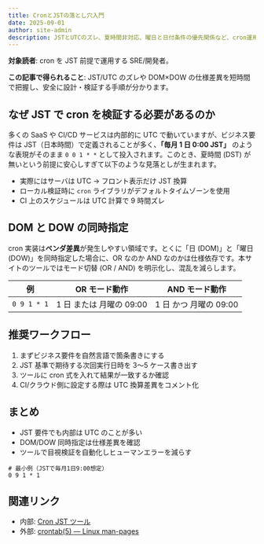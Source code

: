 ```yaml
---
title: CronとJSTの落とし穴入門
date: 2025-09-01
author: site-admin
description: JSTとUTCのズレ、夏時間非対応、曜日と日付条件の優先関係など、cron運用で詰まりやすい要点を最速で把握するための入門ガイド。設計と検証のコツも簡潔に整理します。
---
```


**対象読者**: cron を JST 前提で運用する SRE/開発者。

**この記事で得られること**: JST/UTC のズレや DOM×DOW の仕様差異を短時間で把握し、安全に設計・検証する手順が分かります。

## なぜ JST で cron を検証する必要があるのか

多くの SaaS や CI/CD サービスは内部的に UTC で動いていますが、ビジネス要件は JST（日本時間）で定義されることが多く、**「毎月 1 日 0:00 JST」** のような表現がそのまま `0 0 1 * *` として投入されます。このとき、夏時間 (DST) が無いという前提に安心しすぎて以下のような見落としが生まれます。

- 実際にはサーバは UTC → フロント表示だけ JST 換算
- ローカル検証時に `cron` ライブラリがデフォルトタイムゾーンを使用
- CI 上のスケジュールは UTC 計算で 9 時間ズレ

## DOM と DOW の同時指定

cron 実装は**ベンダ差異**が発生しやすい領域です。とくに「日 (DOM)」と「曜日 (DOW)」を同時指定した場合に、OR なのか AND なのかは仕様依存です。本サイトのツールではモード切替 (OR / AND) を明示化し、混乱を減らします。

| 例          | OR モード動作            | AND モード動作         |
| ----------- | ------------------------ | ---------------------- |
| `0 9 1 * 1` | 1 日 または 月曜の 09:00 | 1 日 かつ 月曜の 09:00 |

## 推奨ワークフロー

1. まずビジネス要件を自然言語で箇条書きにする
2. JST 基準で期待する次回実行日時を 3〜5 ケース書き出す
3. ツールに cron 式を入れて結果が一致するか確認
4. CI/クラウド側に設定する際は UTC 換算差異をコメント化

## まとめ

- JST 要件でも内部は UTC のことが多い
- DOM/DOW 同時指定は仕様差異を確認
- ツールで目視検証を自動化しヒューマンエラーを減らす

```text
# 最小例（JSTで毎月1日9:00想定）
0 9 1 * 1
```

## 関連リンク

- 内部: [Cron JST ツール](/tools/cron-jst)
- 外部: [crontab(5) — Linux man-pages](https://man7.org/linux/man-pages/man5/crontab.5.html)

